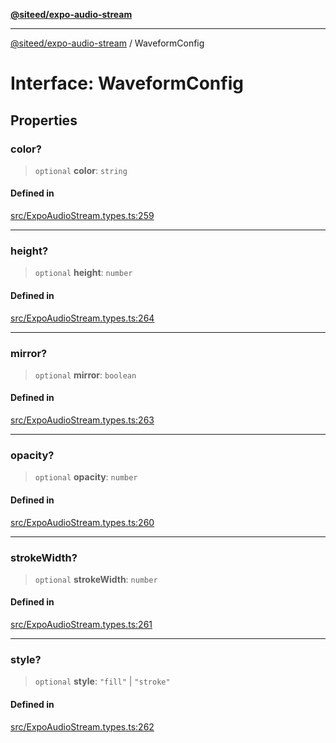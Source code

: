 [**@siteed/expo-audio-stream**](../README.md)

***

[@siteed/expo-audio-stream](../README.md) / WaveformConfig

# Interface: WaveformConfig

## Properties

### color?

> `optional` **color**: `string`

#### Defined in

[src/ExpoAudioStream.types.ts:259](https://github.com/deeeed/expo-audio-stream/blob/f94c6016ba4ce968cafbf68644199405f5991d7f/packages/expo-audio-stream/src/ExpoAudioStream.types.ts#L259)

***

### height?

> `optional` **height**: `number`

#### Defined in

[src/ExpoAudioStream.types.ts:264](https://github.com/deeeed/expo-audio-stream/blob/f94c6016ba4ce968cafbf68644199405f5991d7f/packages/expo-audio-stream/src/ExpoAudioStream.types.ts#L264)

***

### mirror?

> `optional` **mirror**: `boolean`

#### Defined in

[src/ExpoAudioStream.types.ts:263](https://github.com/deeeed/expo-audio-stream/blob/f94c6016ba4ce968cafbf68644199405f5991d7f/packages/expo-audio-stream/src/ExpoAudioStream.types.ts#L263)

***

### opacity?

> `optional` **opacity**: `number`

#### Defined in

[src/ExpoAudioStream.types.ts:260](https://github.com/deeeed/expo-audio-stream/blob/f94c6016ba4ce968cafbf68644199405f5991d7f/packages/expo-audio-stream/src/ExpoAudioStream.types.ts#L260)

***

### strokeWidth?

> `optional` **strokeWidth**: `number`

#### Defined in

[src/ExpoAudioStream.types.ts:261](https://github.com/deeeed/expo-audio-stream/blob/f94c6016ba4ce968cafbf68644199405f5991d7f/packages/expo-audio-stream/src/ExpoAudioStream.types.ts#L261)

***

### style?

> `optional` **style**: `"fill"` \| `"stroke"`

#### Defined in

[src/ExpoAudioStream.types.ts:262](https://github.com/deeeed/expo-audio-stream/blob/f94c6016ba4ce968cafbf68644199405f5991d7f/packages/expo-audio-stream/src/ExpoAudioStream.types.ts#L262)
